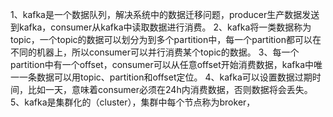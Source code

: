 1、kafka是一个数据队列，解决系统中的数据迁移问题，producer生产数据发送到kafka，consumer从kafka中读取数据进行消费。
2、kafka将一类数据称为topic，一个topic的数据可以划分为到多个partition中，每一个partition都可以在不同的机器上，所以consumer可以并行消费某个topic的数据。
3、每一个partition中有一个offset，consumer可以从任意offset开始消费数据，kafka中唯一一条数据可以用topic、partition和offset定位。
4、kafka可以设置数据过期时间，比如一天，意味着consumer必须在24h内消费数据，否则数据将会丢失。
5、kafka是集群化的（cluster），集群中每个节点称为broker，
